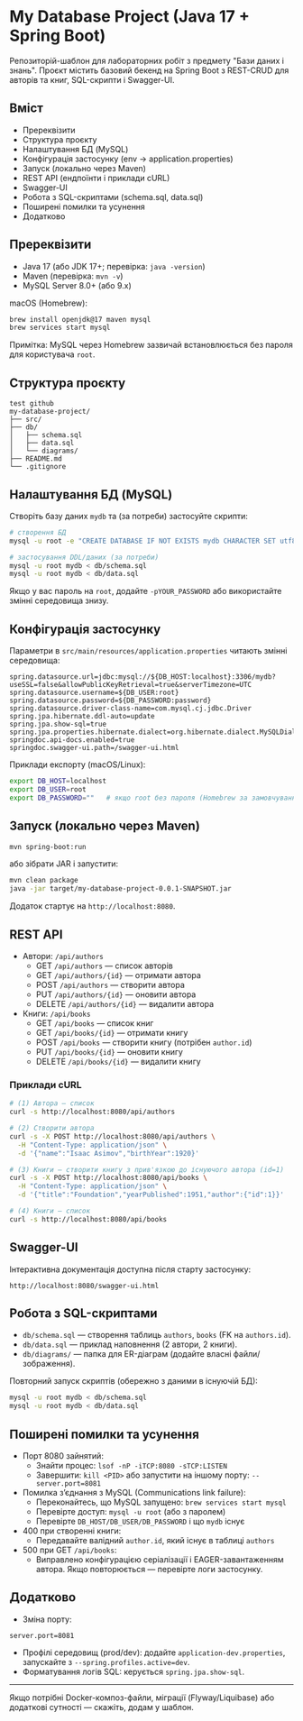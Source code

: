 # My Database Project (Java 17 + Spring Boot)

Репозиторій-шаблон для лабораторних робіт з предмету "Бази даних і знань". Проєкт містить базовий бекенд на Spring Boot з REST-CRUD для авторів та книг, SQL-скрипти і Swagger-UI.

## Вміст
- Пререквізити
- Структура проєкту
- Налаштування БД (MySQL)
- Конфігурація застосунку (env → application.properties)
- Запуск (локально через Maven)
- REST API (ендпоїнти і приклади cURL)
- Swagger-UI
- Робота з SQL-скриптами (schema.sql, data.sql)
- Поширені помилки та усунення
- Додатково

## Пререквізити
- Java 17 (або JDK 17+; перевірка: `java -version`)
- Maven (перевірка: `mvn -v`)
- MySQL Server 8.0+ (або 9.x)

macOS (Homebrew):
```bash
brew install openjdk@17 maven mysql
brew services start mysql
```
Примітка: MySQL через Homebrew зазвичай встановлюється без пароля для користувача `root`.

## Структура проєкту
```
test github
my-database-project/
├── src/
├── db/
│   ├── schema.sql
│   ├── data.sql
│   └── diagrams/
├── README.md
└── .gitignore
```

## Налаштування БД (MySQL)
Створіть базу даних `mydb` та (за потреби) застосуйте скрипти:
```bash
# створення БД
mysql -u root -e "CREATE DATABASE IF NOT EXISTS mydb CHARACTER SET utf8mb4 COLLATE utf8mb4_unicode_ci;"

# застосування DDL/даних (за потреби)
mysql -u root mydb < db/schema.sql
mysql -u root mydb < db/data.sql
```
Якщо у вас пароль на `root`, додайте `-pYOUR_PASSWORD` або використайте змінні середовища знизу.

## Конфігурація застосунку
Параметри в `src/main/resources/application.properties` читають змінні середовища:
```
spring.datasource.url=jdbc:mysql://${DB_HOST:localhost}:3306/mydb?useSSL=false&allowPublicKeyRetrieval=true&serverTimezone=UTC
spring.datasource.username=${DB_USER:root}
spring.datasource.password=${DB_PASSWORD:password}
spring.datasource.driver-class-name=com.mysql.cj.jdbc.Driver
spring.jpa.hibernate.ddl-auto=update
spring.jpa.show-sql=true
spring.jpa.properties.hibernate.dialect=org.hibernate.dialect.MySQLDialect
springdoc.api-docs.enabled=true
springdoc.swagger-ui.path=/swagger-ui.html
```
Приклади експорту (macOS/Linux):
```bash
export DB_HOST=localhost
export DB_USER=root
export DB_PASSWORD=""   # якщо root без пароля (Homebrew за замовчуванням)
```

## Запуск (локально через Maven)
```bash
mvn spring-boot:run
```
або зібрати JAR і запустити:
```bash
mvn clean package
java -jar target/my-database-project-0.0.1-SNAPSHOT.jar
```
Додаток стартує на `http://localhost:8080`.

## REST API
- Автори: `/api/authors`
  - GET `/api/authors` — список авторів
  - GET `/api/authors/{id}` — отримати автора
  - POST `/api/authors` — створити автора
  - PUT `/api/authors/{id}` — оновити автора
  - DELETE `/api/authors/{id}` — видалити автора
- Книги: `/api/books`
  - GET `/api/books` — список книг
  - GET `/api/books/{id}` — отримати книгу
  - POST `/api/books` — створити книгу (потрібен `author.id`)
  - PUT `/api/books/{id}` — оновити книгу
  - DELETE `/api/books/{id}` — видалити книгу

### Приклади cURL
```bash
# (1) Автора — список
curl -s http://localhost:8080/api/authors

# (2) Створити автора
curl -s -X POST http://localhost:8080/api/authors \
  -H "Content-Type: application/json" \
  -d '{"name":"Isaac Asimov","birthYear":1920}'

# (3) Книги — створити книгу з прив'язкою до існуючого автора (id=1)
curl -s -X POST http://localhost:8080/api/books \
  -H "Content-Type: application/json" \
  -d '{"title":"Foundation","yearPublished":1951,"author":{"id":1}}'

# (4) Книги — список
curl -s http://localhost:8080/api/books
```

## Swagger-UI
Інтерактивна документація доступна після старту застосунку:
```
http://localhost:8080/swagger-ui.html
```

## Робота з SQL-скриптами
- `db/schema.sql` — створення таблиць `authors`, `books` (FK на `authors.id`).
- `db/data.sql` — приклад наповнення (2 автори, 2 книги).
- `db/diagrams/` — папка для ER-діаграм (додайте власні файли/зображення).

Повторний запуск скриптів (обережно з даними в існуючій БД):
```bash
mysql -u root mydb < db/schema.sql
mysql -u root mydb < db/data.sql
```

## Поширені помилки та усунення
- Порт 8080 зайнятий:
  - Знайти процес: `lsof -nP -iTCP:8080 -sTCP:LISTEN`
  - Завершити: `kill <PID>` або запустити на іншому порту: `--server.port=8081`
- Помилка з’єднання з MySQL (Communications link failure):
  - Переконайтесь, що MySQL запущено: `brew services start mysql`
  - Перевірте доступ: `mysql -u root` (або з паролем)
  - Перевірте `DB_HOST/DB_USER/DB_PASSWORD` і що `mydb` існує
- 400 при створенні книги:
  - Передавайте валідний `author.id`, який існує в таблиці `authors`
- 500 при GET `/api/books`:
  - Виправлено конфігурацією серіалізації і EAGER-завантаженням автора. Якщо повторюється — перевірте логи застосунку.

## Додатково
- Зміна порту:
```properties
server.port=8081
```
- Профілі середовищ (prod/dev): додайте `application-dev.properties`, запускайте з `--spring.profiles.active=dev`.
- Форматування логів SQL: керується `spring.jpa.show-sql`.

---
Якщо потрібні Docker-композ-файли, міграції (Flyway/Liquibase) або додаткові сутності — скажіть, додам у шаблон.
